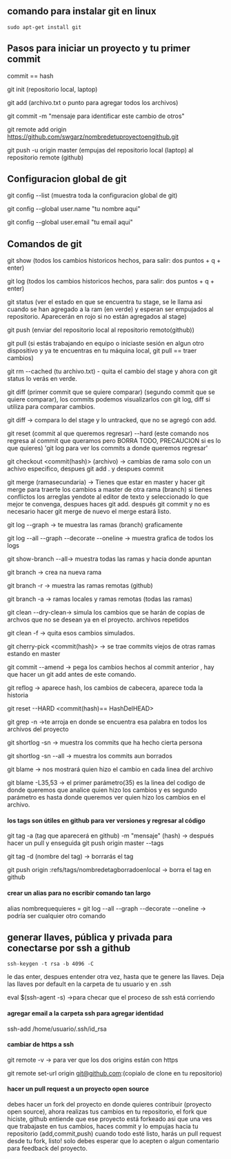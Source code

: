 
## comando para instalar git en linux
    sudo apt-get install git

## Pasos para iniciar un proyecto y tu primer commit

  commit == hash

  git init (repositorio local, laptop)
  
  git add (archivo.txt o punto para agregar todos los archivos)
  
  git commit -m "mensaje para identificar este cambio de otros"
  
  git remote add origin https://github.com/swgarz/nombredetuproyectoengithub.git
  
  git push -u origin master (empujas del repositorio local (laptop) al repositorio remote (github)
  
## Configuracion global de git

  git config --list (muestra toda la configuracion global de git)
  
  git config --global user.name "tu nombre aqui"
  
  git config --global user.email "tu email aqui"

   

## Comandos de git

  git show (todos los cambios historicos hechos, para salir: dos puntos + q + enter)
  
  git log (todos los cambios historicos hechos, para salir: dos puntos + q + enter)
  
  git status (ver el estado en que se encuentra tu stage, se le llama asi cuando se han agregado a la ram (en verde) y esperan ser empujados al repositorio. Aparecerán en rojo si no están agregados al stage)
  
  git push (enviar del repositorio local al repositorio remoto(github))
  
  git pull (si estás trabajando en equipo o iniciaste sesión en algun otro dispositivo y ya te encuentras en tu máquina local, git pull == traer cambios)
  
  git rm --cached (tu archivo.txt) - quita el cambio del stage y ahora con git status lo verás en verde.
  
  git diff (primer commit que se quiere comparar) (segundo commit que se quiere comparar), los commits podemos visualizarlos con git log, diff si utiliza para    comparar cambios. 
  
  git diff -> compara lo del stage y lo untracked, que no se agregó con add.
  
  git reset (commit al que queremos regresar) --hard (este comando nos regresa al commit que queramos pero BORRA TODO, PRECAUCION si es lo que quieres) 'git log para ver los commits a donde queremos regresar'
  
  git checkout <commit(hash)> (archivo) -> cambias de rama solo con un achivo especifico, despues git add . y despues commit
  
  git merge (ramasecundaria) -> Tienes que estar en master y hacer git merge para traerte los cambios a master de otra rama (branch) si tienes conflictos los arreglas yendote al editor de texto y seleccionado lo que mejor te convenga, despues haces git add. después git commit y no es necesario hacer git merge de nuevo el merge estará listo.
  
  git log --graph -> te muestra las ramas (branch) graficamente
  
  git log --all --graph --decorate --oneline -> muestra grafica de todos los logs
  
  git show-branch --all-> muestra todas las ramas y hacia donde apuntan
  
  git branch <nombredelaramanueva> -> crea na nueva rama
    
   git branch -r -> muestra las ramas remotas (github)
   
   git branch -a -> ramas locales y ramas remotas (todas las ramas)
  
  git clean --dry-clean-> simula los cambios que se harán de copias de archvos que no se desean ya en el proyecto. archivos repetidos
  
  git clean -f -> quita esos cambios simulados.
  
  git cherry-pick <commit(hash)>  -> se trae commits viejos de otras ramas estando en master
    
   git commit --amend -> pega los cambios hechos al commit anterior , hay que hacer un git add antes de este comando.
   
   git reflog -> aparece hash, los cambios de cabecera, aparece toda la historia
   
   git reset --HARD <commit(hash)== HashDelHEAD>
   
   git grep -n <palabra> ->te arroja en donde se encuentra esa palabra en todos los archivos del proyecto
    
   git shortlog -sn -> muestra los commits que ha hecho cierta persona
   
   git shortlog -sn --all -> muestra los commits aun borrados
   
   git blame <archivo> -> nos mostrará quien hizo el cambio en cada linea del archivo
    
   git blame <archivo> -L35,53 -> el primer parámetro(35) es la linea del codigo de donde queremos que analice quien hizo los cambios y es segundo parámetro es         hasta donde queremos ver quien hizo los cambios en el archivo.
  
  #### los tags son útiles en github para ver versiones y regresar al código
  
  git tag -a (tag que aparecerá en github) -m "mensaje" (hash) -> después hacer un pull y enseguida git push origin master --tags
  
  git tag -d (nombre del tag) -> borrarás el tag
  
  git push origin :refs/tags/nombredetagborradoenlocal -> borra el tag en github
  
  #### crear un alias para no escribir comando tan largo
  alias nombrequequieres = git log --all --graph --decorate --oneline -> podría ser cualquier otro comando
  
  
## generar llaves, pública y privada para conectarse por ssh a github
    ssh-keygen -t rsa -b 4096 -C 
    
   le das enter, despues entender otra vez, hasta que te genere las llaves. Deja las llaves por default en la carpeta de tu usuario y en .ssh
   
   eval $(ssh-agent -s) ->para checar que el proceso de ssh está corriendo
   
   #### agregar email a la carpeta ssh para agregar identidad
   
   ssh-add /home/usuario/.ssh/id_rsa
   
   #### cambiar de https a ssh
   
   git remote -v -> para ver que los dos origins están con https
   
   git remote set-url origin git@github.com:(copialo de clone en tu repositorio)
   
   #### hacer un pull request a un proyecto open source
   
   debes hacer un fork del proyecto en donde quieres contribuir (proyecto open source), ahora realizas tus cambios en tu repositorio, el fork que hiciste, github    entiende que ese proyecto está forkeado asi que una ves que trabajaste en tus cambios, haces commit y lo empujas hacia tu repositorio (add,commit,push) cuando    todo esté listo, harás un pull request desde tu fork, listo! solo debes esperar que lo acepten o algun comentario para feedback del proyecto.
   
